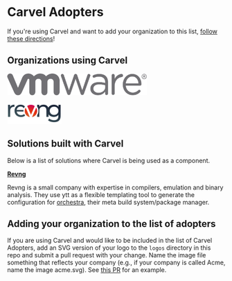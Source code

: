 # Carvel Adopters

If you're using Carvel and want to add your organization to this
list, [follow these directions](#adding-your-organization-to-the-list-of-adopters)!

## Organizations using Carvel

<a href="https://www.vmware.com" border="0" target="_blank"><img alt="VMware" src="logos/vmware.svg" height="50"></a>

<a href="https://rev.ng/" border="0" target="_blank"><img alt="Revng" src="logos/revng.svg" height="50"></a>

## Solutions built with Carvel

Below is a list of solutions where Carvel is being used as a component.

**[Revng](https://rev.ng/)**

Revng is a small company with expertise in compilers, emulation and binary analysis. They use ytt as a flexible templating tool to generate the configuration for [orchestra](https://github.com/revng/orchestra), their meta build system/package manager.

## Adding your organization to the list of adopters

If you are using Carvel and would like to be included in the list of Carvel Adopters, add an SVG version of your logo to
the `logos` directory in this repo and submit a pull request with your change. Name the image file something that
reflects your company (e.g., if your company is called Acme, name the image acme.svg).
See [this PR](https://github.com/vmware-tanzu/carvel/pull/4) for an example.
